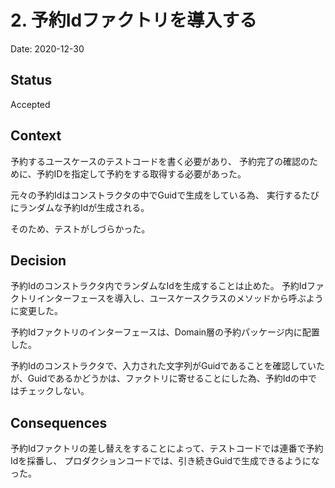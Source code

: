 # 2. 予約Idファクトリを導入する

Date: 2020-12-30

## Status

Accepted

## Context

予約するユースケースのテストコードを書く必要があり、
予約完了の確認のために、予約IDを指定して予約をする取得する必要があった。

元々の予約Idはコンストラクタの中でGuidで生成をしている為、
実行するたびにランダムな予約Idが生成される。

そのため、テストがしづらかった。

## Decision

予約Idのコンストラクタ内でランダムなIdを生成することは止めた。
予約Idファクトリインターフェースを導入し、ユースケースクラスのメソッドから呼ぶように変更した。

予約Idファクトリのインターフェースは、Domain層の予約パッケージ内に配置した。

予約Idのコンストラクタで、入力された文字列がGuidであることを確認していたが、Guidであるかどうかは、ファクトリに寄せることにした為、予約Idの中ではチェックしない。

## Consequences

予約Idファクトリの差し替えをすることによって、テストコードでは連番で予約Idを採番し、
プロダクションコードでは、引き続きGuidで生成できるようになった。
